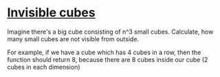 # [Invisible cubes](https://www.codewars.com/kata/invisible-cubes "https://www.codewars.com/kata/560d6ebe7a8c737c52000084")

Imagine there's a big cube consisting of n^3 small cubes. Calculate, how many small cubes are not visible from outside.

For example, if we have a cube which has 4 cubes in a row, then the function should return 8, because there are 8 cubes inside our cube (2 cubes in each dimension)
